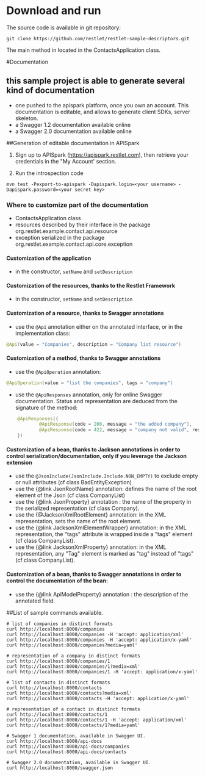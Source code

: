 
# Download and run
The source code is available in git repository:

```
git clone https://github.com/restlet/restlet-sample-descriptors.git
```

The main method in located in the ContactsApplication class.

#Documentation

## this sample project is able to generate several kind of documentation

- one pushed to the apispark platform, once you own an account. This documentation is editable, and allows to generate client SDKs, server skeleton.
- a Swagger 1.2 documentation available online
- a Swagger 2.0 documentation available online

##Generation of editable documentation in APISpark
1. Sign up to APISpark (https://apispark.restlet.com), then retrieve your credentials in the "My Account' section.

2. Run the introspection code

```
mvn test -Pexport-to-apispark -Dapispark.login=<your username> -Dapispark.password=<your secret key>
```

### Where to customize part of the documentation
 - ContactsApplication class
 - resources described by their interface in the package org.restlet.example.contact.api.resource
 - exception serialized in the package org.restlet.example.contact.api.core.exception

####  Customization of the application
 - in the constructor, `setName` and `setDescription`
 
####  Customization of the resources, thanks to the Restlet Framework
 - in the constructor, `setName` and `setDescription`

####  Customization of a resource, thanks to Swagger annotations
 - use the `@Api` annotation either on the annotated interface, or in the implementation class:

```java
@Api(value = "Companies", description = "Company list resource")
```

####  Customization of a method, thanks to Swagger annotations
 - use the `@ApiOperation` annotation:

```java
@ApiOperation(value = "list the companies", tags = "company")
```

 - use the `@ApiResponses` annotation, only for online Swagger documentation. Status and representation are deduced from the signature of the method:

```java
    @ApiResponses({
            @ApiResponse(code = 200, message = "the added company"),
            @ApiResponse(code = 422, message = "company not valid", response = BadEntityException.class)
    })
```

####  Customization of a bean, thanks to Jackson annotations in order to control serialization/documentation, only if you leverage the Jackson extension
 - use the `@JsonInclude(JsonInclude.Include.NON_EMPTY)` to exclude empty or null attributes (cf class BadEntityException)
 - use the {@link JsonRootName} annotation: defines the name of the root element of the Json (cf class CompanyList)
 - use the {@link JsonProperty} annotation : the name of the property in the serialized representation (cf class Company).
 - use the {@JacksonXmlRootElement} annotation: in the XML representation, sets the name of the root element.
 - use the {@link JacksonXmlElementWrapper} annotation: in the XML representation, the "tags" attribute is wrapped inside a "tags" element (cf class CompanyList).
 - use the {@link JacksonXmlProperty} annotation: in the XML representation, any "Tag" element is marked as "tag" instead of "tags" (cf class CompanyList).

####  Customization of a bean, thanks to Swagger annotations in order to control the documentation of the bean:
 - use the {@link ApiModelProperty} annotation : the description of the annotated field.

##List of sample commands available.

```
# list of companies in distinct formats
curl http://localhost:8000/companies
curl http://localhost:8000/companies -H 'accept: application/xml'
curl http://localhost:8000/companies -H 'accept: application/x-yaml'
curl http://localhost:8000/companies?media=yaml'

# representation of a company in distinct formats
curl http://localhost:8000/companies/1
curl http://localhost:8000/companies/1?media=xml'
curl http://localhost:8000/companies/1 -H 'accept: application/x-yaml'

# list of contacts in distinct formats
curl http://localhost:8000/contacts
curl http://localhost:8000/contacts?media=xml'
curl http://localhost:8000/contacts -H 'accept: application/x-yaml'

# representation of a contact in distinct formats
curl http://localhost:8000/contacts/1
curl http://localhost:8000/contacts/1 -H 'accept: application/xml'
curl http://localhost:8000/contacts/1?media=yaml'

# Swagger 1 documentation, available in Swagger UI.
curl http://localhost:8000/api-docs
curl http://localhost:8000/api-docs/companies
curl http://localhost:8000/api-docs/contacts

# Swagger 2.0 documentation, available in Swagger UI.
curl http://localhost:8000/swagger.json
```


